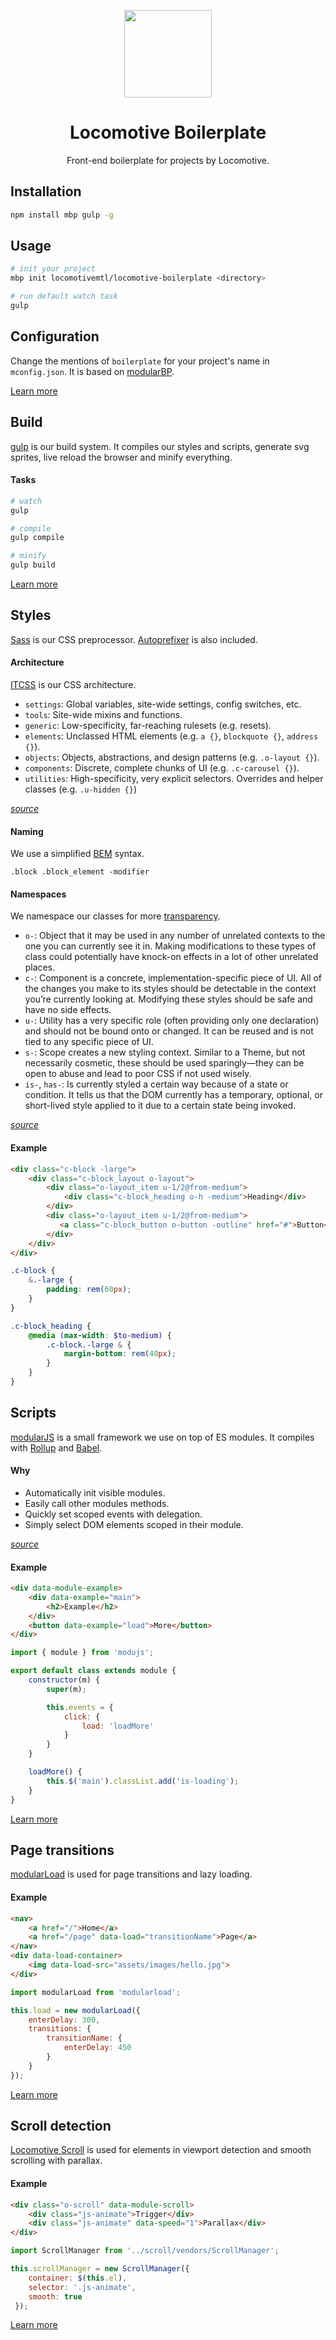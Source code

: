 <p align="center">
    <a href="https://github.com/locomotivemtl/locomotive-boilerplate">
        <img src="https://user-images.githubusercontent.com/4596862/54868065-c2aea200-4d5e-11e9-9ce3-e0013c15f48c.png" height="140">
    </a>
</p>
<h1 align="center">Locomotive Boilerplate</h1>
<p align="center">Front-end boilerplate for projects by Locomotive.</p>

## Installation
```sh
npm install mbp gulp -g
```

## Usage
```sh
# init your project
mbp init locomotivemtl/locomotive-boilerplate <directory>

# run default watch task
gulp
```

## Configuration
Change the mentions of `boilerplate` for your project's name in `mconfig.json`. It is based on [modularBP](https://github.com/modularorg/modularbp).

[Learn more](https://github.com/modularorg/modularbp)

## Build
[gulp](https://github.com/gulpjs/gulp) is our build system. It compiles our styles and scripts, generate svg sprites, live reload the browser and minify everything.  

#### Tasks
```sh
# watch
gulp

# compile
gulp compile

# minify
gulp build
```

[Learn more](https://github.com/modularorg/modularbp-gulp)

## Styles
[Sass](https://github.com/sass/node-sass) is our CSS preprocessor. [Autoprefixer](https://github.com/postcss/autoprefixer) is also included.

#### Architecture
[ITCSS](https://github.com/itcss) is our CSS architecture.

* `settings`: Global variables, site-wide settings, config switches, etc.
* `tools`: Site-wide mixins and functions.
* `generic`: Low-specificity, far-reaching rulesets (e.g. resets).
* `elements`: Unclassed HTML elements (e.g. `a {}`, `blockquote {}`, `address {}`).
* `objects`: Objects, abstractions, and design patterns (e.g. `.o-layout {}`).
* `components`: Discrete, complete chunks of UI (e.g. `.c-carousel {}`).
* `utilities`: High-specificity, very explicit selectors. Overrides and helper
  classes (e.g. `.u-hidden {}`)

[_source_](https://github.com/inuitcss/inuitcss#css-directory-structure)

#### Naming
We use a simplified [BEM](https://github.com/bem) syntax.

 `.block .block_element -modifier`

#### Namespaces
We namespace our classes for more [transparency](https://csswizardry.com/2015/03/more-transparent-ui-code-with-namespaces/).

* `o-`: Object that it may be used in any number of unrelated contexts to the one you can currently see it in. Making modifications to these types of class could potentially have knock-on effects in a lot of other unrelated places.
* `c-`: Component is a concrete, implementation-specific piece of UI. All of the changes you make to its styles should be detectable in the context you’re currently looking at. Modifying these styles should be safe and have no side effects.
* `u-`: Utility has a very specific role (often providing only one declaration) and should not be bound onto or changed. It can be reused and is not tied to any specific piece of UI.
* `s-`: Scope creates a new styling context. Similar to a Theme, but not necessarily cosmetic, these should be used sparingly—they can be open to abuse and lead to poor CSS if not used wisely.
* `is-`, `has-`: Is currently styled a certain way because of a state or condition. It tells us that the DOM currently has a temporary, optional, or short-lived style applied to it due to a certain state being invoked.

[_source_](https://csswizardry.com/2015/03/more-transparent-ui-code-with-namespaces/#the-namespaces)

#### Example
```html
<div class="c-block -large">
    <div class="c-block_layout o-layout">
        <div class="o-layout_item u-1/2@from-medium">
            <div class="c-block_heading o-h -medium">Heading</div>
        </div>
        <div class="o-layout_item u-1/2@from-medium">
           <a class="c-block_button o-button -outline" href="#">Button</a>
        </div>
    </div>
</div>
```
```scss
.c-block {
    &.-large {
        padding: rem(60px);
    }
}

.c-block_heading {
    @media (max-width: $to-medium) {
        .c-block.-large & {
            margin-bottom: rem(40px);
        } 
    }
}
```

## Scripts
[modularJS](https://github.com/modularorg/modularjs) is a small framework we use on top of ES modules. It compiles with [Rollup](https://github.com/rollup/rollup) and [Babel](https://github.com/babel/babel).

#### Why
- Automatically init visible modules.
- Easily call other modules methods.
- Quickly set scoped events with delegation.
- Simply select DOM elements scoped in their module.

[_source_](https://github.com/modularorg/modularjs#why)

#### Example
```html
<div data-module-example>
    <div data-example="main">
        <h2>Example</h2>
    </div>
    <button data-example="load">More</button>
</div>
```
```js
import { module } from 'modujs';

export default class extends module {
    constructor(m) {
        super(m);

        this.events = {
            click: {
                load: 'loadMore'
            }
        }
    }

    loadMore() {
        this.$('main').classList.add('is-loading');
    }
}
```

[Learn more](https://github.com/modularorg/modularjs)

## Page transitions
[modularLoad](https://github.com/modularorg/modularload) is used for page transitions and lazy loading.

#### Example
```html
<nav>
    <a href="/">Home</a>
    <a href="/page" data-load="transitionName">Page</a>
</nav>
<div data-load-container>
    <img data-load-src="assets/images/hello.jpg">
</div>
```
```js
import modularLoad from 'modularload';

this.load = new modularLoad({
    enterDelay: 300,
    transitions: {
        transitionName: {
            enterDelay: 450
        }
    }
});
```

[Learn more](https://github.com/modularorg/modularload)

## Scroll detection
 [Locomotive Scroll](https://github.com/locomotivemtl/locomotive-scroll) is used for elements in viewport detection and smooth scrolling with parallax.

#### Example
```html
<div class="o-scroll" data-module-scroll>
    <div class="js-animate">Trigger</div>
    <div class="js-animate" data-speed="1">Parallax</div>
</div>
```
```js
import ScrollManager from '../scroll/vendors/ScrollManager';

this.scrollManager = new ScrollManager({
    container: $(this.el),
    selector: '.js-animate',
    smooth: true
 });
````

[Learn more](https://github.com/locomotivemtl/locomotive-scroll)
